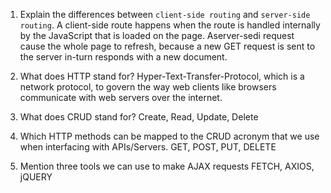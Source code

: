 1.  Explain the differences between `client-side routing` and `server-side routing`.
    A client-side route happens when the route is handled internally by the JavaScript that is loaded on the page. Aserver-sedi request cause the whole page to refresh, because a new GET request is sent to the server in-turn responds with a new document.

1.  What does HTTP stand for?
    Hyper-Text-Transfer-Protocol, which is a network protocol, to govern the way web clients like browsers communicate with web servers over the internet.

1.  What does CRUD stand for?
    Create, Read, Update, Delete

1.  Which HTTP methods can be mapped to the CRUD acronym that we use when
    interfacing with APIs/Servers.
    GET, POST, PUT, DELETE

1.  Mention three tools we can use to make AJAX requests
    FETCH, AXIOS, jQUERY
